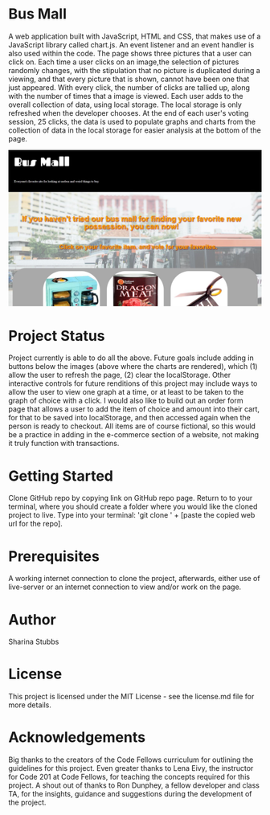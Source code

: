 # Bus Mall
A web application built with JavaScript, HTML and CSS, that makes use of a JavaScript library called chart.js. An event listener and an event handler is also used within the code. The page shows three pictures that a user can click on. Each time a user clicks on an image,the selection of pictures randomly changes, with the stipulation that no picture is duplicated during a viewing, and that every picture that is shown, cannot have been one that just appeared. With every click, the number of clicks are tallied up, along with the number of times that a image is viewed. Each user adds to the overall collection of data, using local storage. The local storage is only refreshed when the developer chooses. At the end of each user's voting session, 25 clicks, the data is used to populate graphs and charts from the collection of data in the local storage for easier analysis at the bottom of the page. 


![screenshot of page](img/bus_mall.jpg)


# Project Status
Project currently is able to do all the above. Future goals include adding in buttons below the images (above where the charts are rendered), which (1) allow the user to refresh the page, (2) clear the localStorage. Other interactive controls for future renditions of this project may include ways to allow the user to view one graph at a time, or at least to be taken to the graph of choice with a click. I would also like to build out an order form page that allows a user to add the item of choice and amount into their cart, for that to be saved into localStorage, and then accessed again when the person is ready to checkout. All items are of course fictional, so this would be a practice in adding in the e-commerce section of a website, not making it truly function with transactions. 

# Getting Started
Clone GitHub repo by copying link on GitHub repo page. Return to to your terminal, where you should create a folder where you would like the cloned project to live. Type into your terminal: 'git clone ' + [paste the copied web url for the repo].

# Prerequisites
A working internet connection to clone the project, afterwards, either use of live-server or an internet connection to view and/or work on the page. 

# Author
Sharina Stubbs

# License
This project is licensed under the MIT License - see the license.md file for more details.

# Acknowledgements
Big thanks to the creators of the Code Fellows curriculum for outlining the guidelines for this project. Even greater thanks to Lena Eivy, the instructor for Code 201 at Code Fellows, for teaching the concepts required for this project. A shout out of thanks to Ron Dunphey, a fellow developer and class TA, for the insights, guidance and suggestions during the development of the project. 
